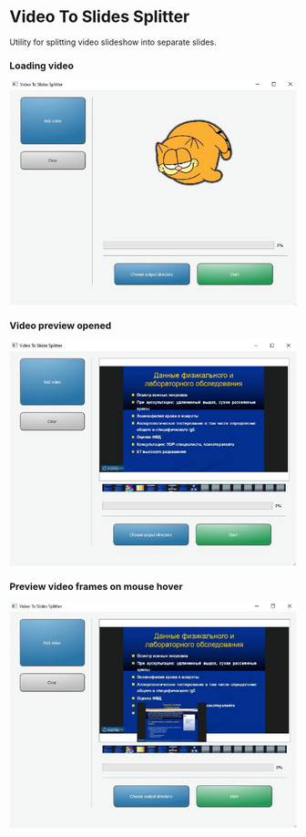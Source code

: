 # Video To Slides Splitter

Utility for splitting video slideshow into separate slides.

### Loading video
![](demo/1.jpg)

### Video preview opened
![](demo/2.jpg)

### Preview video frames on mouse hover
![](demo/3.jpg)